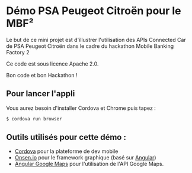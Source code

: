 # Démo PSA Peugeot Citroën pour le MBF²

Le but de ce mini projet est d'illustrer l'utilisation des APIs Connected Car de PSA Peugeot Citroën dans le cadre du hackathon Mobile Banking Factory 2

Ce code est sous licence Apache 2.0.

Bon code et bon Hackathon !

## Pour lancer l'appli
Vous aurez besoin d'installer Cordova et Chrome puis tapez : 

```sh
$ cordova run browser
```

## Outils utilisés pour cette démo :

 * [Cordova](https://cordova.apache.org/) pour la plateforme de dev mobile
 * [Onsen.io](http://onsen.io/) pour le framework graphique (basé sur [Angular](https://angularjs.org/))
 * [Angular Google Maps](http://angular-ui.github.io/angular-google-maps/#!/) pour l'utilisation de l'API Google Maps.
